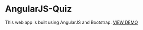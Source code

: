 # AngularJS-Quiz
This web app is built using AngularJS and Bootstrap. 
<a href="https://tayyebashoaib.github.io/AngularJS-Quiz/">VIEW DEMO</a>
